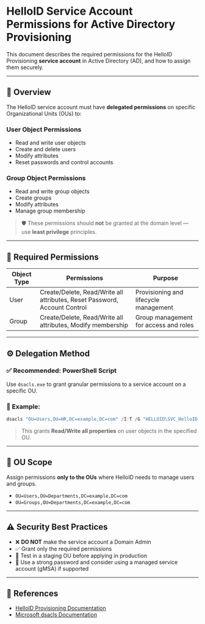 # HelloID Service Account Permissions for Active Directory Provisioning

This document describes the required permissions for the HelloID Provisioning **service account** in Active Directory (AD), and how to assign them securely.

---

## 🔧 Overview

The HelloID service account must have **delegated permissions** on specific Organizational Units (OUs) to:

### User Object Permissions
- Read and write user objects
- Create and delete users
- Modify attributes
- Reset passwords and control accounts

### Group Object Permissions
- Read and write group objects
- Create groups
- Modify attributes
- Manage group membership

> 🛡️ These permissions should **not** be granted at the domain level — use **least privilege** principles.

---

## 🔐 Required Permissions

| Object Type | Permissions | Purpose |
|-------------|-------------|---------|
| User | Create/Delete, Read/Write all attributes, Reset Password, Account Control | Provisioning and lifecycle management |
| Group | Create/Delete, Read/Write all attributes, Modify membership | Group management for access and roles |

---

## ⚙️ Delegation Method

### ✅ Recommended: PowerShell Script
Use `dsacls.exe` to grant granular permissions to a service account on a specific OU.

### 🔧 Example:
```powershell
dsacls "OU=Users,OU=HR,DC=example,DC=com" /I:T /G "HELLOID\SVC_HelloID:RPWP;user"
```

> This grants **Read/Write all properties** on user objects in the specified OU.

---

## 📁 OU Scope

Assign permissions **only to the OUs** where HelloID needs to manage users and groups.

- `OU=Users,OU=Departments,DC=example,DC=com`
- `OU=Groups,OU=Departments,DC=example,DC=com`

---

## ⚠️ Security Best Practices

- ❌ **DO NOT** make the service account a Domain Admin
- ✅ Grant only the required permissions
- 🧪 Test in a staging OU before applying in production
- 🔐 Use a strong password and consider using a managed service account (gMSA) if supported

---

## 📘 References

- [HelloID Provisioning Documentation](https://docs.helloid.com)
- [Microsoft dsacls Documentation](https://learn.microsoft.com/en-us/windows-server/administration/windows-commands/dsacls)
